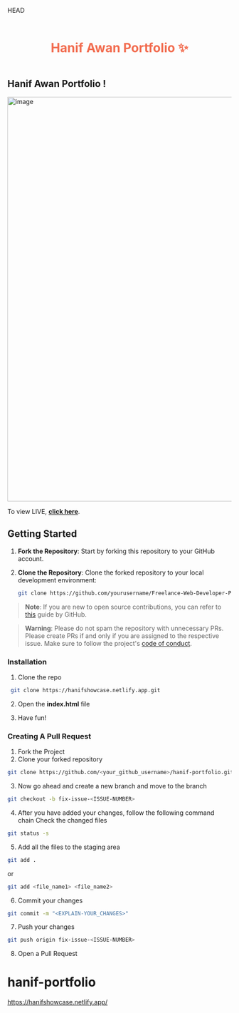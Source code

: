 HEAD
<h1 style="color: #F26C4F; text-align: center; padding: 20px 0"> Hanif Awan Portfolio ✨</h1>


## Hanif Awan Portfolio !
<img width="908" alt="image" src="https://github.com/Iamdivyak/Freelance-Web-Developer-Portfolio-Template/assets/102896170/9035b9d2-255f-4df1-a355-dd4cb7d16fe4">


To view LIVE, **[click here](https://hanifshowcase.netlify.app/)**.

## Getting Started

1. **Fork the Repository**: Start by forking this repository to your GitHub account.

2. **Clone the Repository**: Clone the forked repository to your local development environment:

   ```bash
   git clone https://github.com/yourusername/Freelance-Web-Developer-Portfolio-Template.git


> **Note**: If you are new to open source contributions, you can refer to [this](https://opensource.guide/how-to-contribute/) guide by GitHub.

> **Warning**: Please do not spam the repository with unnecessary PRs. Please create PRs if and only if you are assigned to the respective issue. Make sure to follow the project's [code of conduct](/CODE_OF_CONDUCT.md).

### Installation

1. Clone the repo

```sh
 git clone https://hanifshowcase.netlify.app.git
```

2. Open the **index.html** file

3. Have fun!

### Creating A Pull Request

1. Fork the Project
2. Clone your forked repository

```sh
git clone https://github.com/<your_github_username>/hanif-portfolio.git
```
3. Now go ahead and create a new branch and move to the branch
```sh
git checkout -b fix-issue-<ISSUE-NUMBER>
```
4. After you have added your changes, follow the following command chain
   Check the changed files
```sh
git status -s
```

5. Add all the files to the staging area
```sh
git add .
```
 or
```sh
git add <file_name1> <file_name2>
```
6. Commit your changes
```sh
git commit -m "<EXPLAIN-YOUR_CHANGES>"
```
7. Push your changes
```sh
git push origin fix-issue-<ISSUE-NUMBER>
```
8. Open a Pull Request

# hanif-portfolio
https://hanifshowcase.netlify.app/
